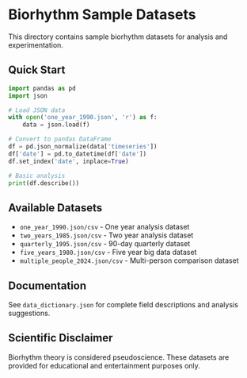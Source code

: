 # Biorhythm Sample Datasets

This directory contains sample biorhythm datasets for analysis and experimentation.

## Quick Start

```python
import pandas as pd
import json

# Load JSON data
with open('one_year_1990.json', 'r') as f:
    data = json.load(f)

# Convert to pandas DataFrame
df = pd.json_normalize(data['timeseries'])
df['date'] = pd.to_datetime(df['date'])
df.set_index('date', inplace=True)

# Basic analysis
print(df.describe())
```

## Available Datasets

- `one_year_1990.json/csv` - One year analysis dataset
- `two_years_1985.json/csv` - Two year analysis dataset  
- `quarterly_1995.json/csv` - 90-day quarterly dataset
- `five_years_1980.json/csv` - Five year big data dataset
- `multiple_people_2024.json/csv` - Multi-person comparison dataset

## Documentation

See `data_dictionary.json` for complete field descriptions and analysis suggestions.

## Scientific Disclaimer

Biorhythm theory is considered pseudoscience. These datasets are provided for educational and entertainment purposes only.
